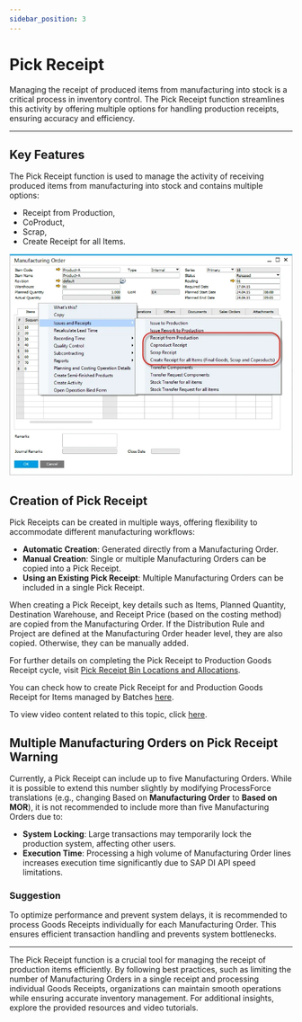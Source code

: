 ```yaml
---
sidebar_position: 3
---
```


# Pick Receipt

Managing the receipt of produced items from manufacturing into stock is a critical process in inventory control. The Pick Receipt function streamlines this activity by offering multiple options for handling production receipts, ensuring accuracy and efficiency.

---

## Key Features

The Pick Receipt function is used to manage the activity of receiving produced items from manufacturing into stock and contains multiple options:

- Receipt from Production,
- CoProduct,
- Scrap,
- Create Receipt for all Items.

![Receipt](./media/pick-receipt/receipt.webp)

## Creation of Pick Receipt

Pick Receipts can be created in multiple ways, offering flexibility to accommodate different manufacturing workflows:

- **Automatic Creation**: Generated directly from a Manufacturing Order.
- **Manual Creation**: Single or multiple Manufacturing Orders can be copied into a Pick Receipt.
- **Using an Existing Pick Receipt**: Multiple Manufacturing Orders can be included in a single Pick Receipt.

When creating a Pick Receipt, key details such as Items, Planned Quantity, Destination Warehouse, and Receipt Price (based on the costing method) are copied from the Manufacturing Order. If the Distribution Rule and Project are defined at the Manufacturing Order header level, they are also copied. Otherwise, they can be manually added.

For further details on completing the Pick Receipt to Production Goods Receipt cycle, visit [Pick Receipt Bin Locations and Allocations](../inventory/pick-receipt-bin-locations-and-allocations.md).

You can check how to create Pick Receipt for and Production Goods Receipt for Items managed by Batches [here](../inventory/pick-receipt-for-a-batch-managed-items.md).

To view video content related to this topic, click [here](https://www.youtube.com/playlist?list=PLtT6kgaz5Ync9BW5iceuweMlSu9E2D7Y2).

## Multiple Manufacturing Orders on Pick Receipt Warning

Currently, a Pick Receipt can include up to five Manufacturing Orders. While it is possible to extend this number slightly by modifying ProcessForce translations (e.g., changing Based on **Manufacturing Order** to **Based on MOR**), it is not recommended to include more than five Manufacturing Orders due to:

- **System Locking**: Large transactions may temporarily lock the production system, affecting other users.
- **Execution Time**: Processing a high volume of Manufacturing Order lines increases execution time significantly due to SAP DI API speed limitations.

### Suggestion

To optimize performance and prevent system delays, it is recommended to process Goods Receipts individually for each Manufacturing Order. This ensures efficient transaction handling and prevents system bottlenecks.

---
The Pick Receipt function is a crucial tool for managing the receipt of production items efficiently. By following best practices, such as limiting the number of Manufacturing Orders in a single receipt and processing individual Goods Receipts, organizations can maintain smooth operations while ensuring accurate inventory management. For additional insights, explore the provided resources and video tutorials.
